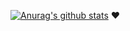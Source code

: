 [![Anurag's github stats](https://github-readme-stats.vercel.app/api?username=jorybeast97&show_icons=true&title_color=fff&icon_color=79ff97&text_color=9f9f9f&bg_color=151515)](https://github.com/anuraghazra/github-readme-stats)   ❤
